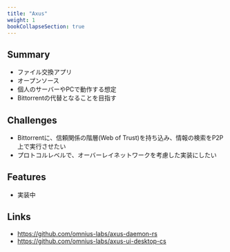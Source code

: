 ```yaml
---
title: "Axus"
weight: 1
bookCollapseSection: true
---
```


## Summary

- ファイル交換アプリ
- オープンソース
- 個人のサーバーやPCで動作する想定
- Bittorrentの代替となることを目指す

## Challenges

- Bittorrentに、信頼関係の階層(Web of Trust)を持ち込み、情報の検索をP2P上で実行させたい
- プロトコルレベルで、オーバーレイネットワークを考慮した実装にしたい

## Features

- 実装中

## Links

- https://github.com/omnius-labs/axus-daemon-rs
- https://github.com/omnius-labs/axus-ui-desktop-cs
